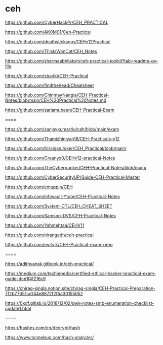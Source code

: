 # ceh

https://github.com/CyberHackPr/CEH_PRACTICAL

https://github.com/AK0M01/Ceh-Practical

https://github.com/deathsticksguy/CEHv12Practical

https://github.com/ThisIsWanCat/CEH_Notes

https://github.com/sharmaabhilaksh/ceh-practical-toolkit?tab=readme-ov-file

https://github.com/sbadki/CEH-Practical

https://github.com/findthehead/Cheatsheet

https://github.com/ChinmayNangia/CEH-Practical-Notes/blob/main/CEH%20Practical%20Notes.md

https://github.com/sariamubeen/CEH-Practical-Exam

====

https://github.com/sanjaykumar4u/ceh/blob/main/exam

https://github.com/Thamizhiniyan18/CEH-Practicals-v12

https://github.com/NiranjanJoker/CEH_Practical/blob/main/

https://github.com/Creanyx0/CEHv12-practical-Notes

https://github.com/TheCyberpunker/CEH-Practical-Notes/blob/main/

https://github.com/CyberSecurityUP/Guide-CEH-Practical-Master

https://github.com/cmuppin/CEH

https://github.com/infovault-Ytube/CEH-Practical-Notes

https://github.com/System-CTL/CEH_CHEAT_SHEET

https://github.com/Samson-DVS/CEH-Practical-Notes

https://github.com/Yshmehtaa/CEHV11

https://github.com/nirangadh/ceh-practical

https://github.com/rwitvik/CEH-Practical-exam-prep

====

https://adithyanak.gitbook.io/ceh-practical/

https://medium.com/techiepedia/certified-ethical-hacker-practical-exam-guide-dce1f4f216c9

https://chirag-singla.notion.site/chirag-singla/CEH-Practical-Preparation-7f2b77651cd144e8872f2f5a30155052

https://0xdf.gitlab.io/2018/12/02/pwk-notes-smb-enumeration-checklist-update1.html

====

https://hashes.com/en/decrypt/hash

https://www.tunnelsup.com/hash-analyzer/

